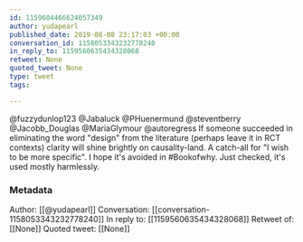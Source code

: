 ```yaml
---
id: 1159604466624057349
author: yudapearl
published_date: 2019-08-08 23:17:03 +00:00
conversation_id: 1158053343232778240
in_reply_to: 1159560635434328068
retweet: None
quoted_tweet: None
type: tweet
tags:

---
```


@fuzzydunlop123 @Jabaluck @PHuenermund @steventberry @Jacobb_Douglas @MariaGlymour @autoregress If someone succeeded in eliminating the word "design" from the literature (perhaps leave it in RCT contexts) clarity will shine brightly on causality-land. A catch-all for "I wish to be more specific". I  hope it's avoided in #Bookofwhy. Just checked, it's used mostly harmlessly.

### Metadata

Author: [[@yudapearl]]
Conversation: [[conversation-1158053343232778240]]
In reply to: [[1159560635434328068]]
Retweet of: [[None]]
Quoted tweet: [[None]]
